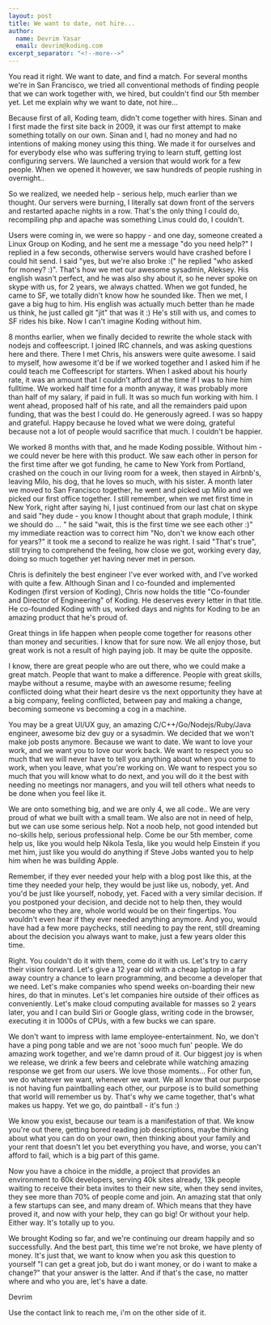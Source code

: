 ```yaml
---
layout: post
title: We want to date, not hire...
author:
  name: Devrim Yasar
  email: devrim@koding.com
excerpt_separator: "<!--more-->"
---
```


You read it right. We want to date, and find a match. For several months we're in San Francisco, we tried all conventional methods of finding people that we can work together with, we hired, but couldn't find our 5th member yet. Let me explain why we want to date, not hire...
<!--more-->

Because first of all, Koding team, didn't come together with hires. Sinan and I first made the first site back in 2009, it was our first attempt to make something totally on our own. Sinan and I, had no money and had no intentions of making money using this thing. We made it for ourselves and for everybody else who was suffering trying to learn stuff, getting lost configuring servers. We launched a version that would work for a few people. When we opened it however, we saw hundreds of people rushing in overnight..

So we realized, we needed help - serious help, much earlier than we thought. Our servers were burning, I literally sat down front of the servers and restarted apache nights in a row. That's the only thing I could do, recompiling php and apache was something Linus could do, I couldn't.

Users were coming in, we were so happy - and one day, someone created a Linux Group on Koding, and he sent me a message "do you need help?" I replied in a few seconds, otherwise servers would have crashed before I could hit send. I said "yes, but we're also broke :(" he replied "who asked for money? :)". That's how we met our awesome sysadmin, Aleksey. His english wasn't perfect, and he was also shy about it, so he never spoke on skype with us, for 2 years, we always chatted. When we got funded, he came to SF, we totally didn't know how he sounded like. Then we met, I gave a big hug to him. His english was actually much better than he made us think, he just called git "jit" that was it :) He's still with us, and comes to SF rides his bike. Now I can't imagine Koding without him.

8 months earlier, when we finally decided to rewrite the whole stack with nodejs and coffeescript. I joined IRC channels, and was asking questions here and there. There I met Chris, his answers were quite awesome. I said to myself, how awesome it'd be if we worked together and I asked him if he could teach me Coffeescript for starters. When I asked about his hourly rate, it was an amount that I couldn't afford at the time if I was to hire him fulltime. We worked half time for a month anyway, it was probably more than half of my salary, if paid in full. It was so much fun working with him. I went ahead, proposed half of his rate, and all the remainders paid upon funding, that was the best I could do. He generously agreed. I was so happy and grateful. Happy because he loved what we were doing, grateful because not a lot of people would sacrifice that much. I couldn't be happier.

We worked 8 months with that, and he made Koding possible. Without him - we could never be here with this product. We saw each other in person for the first time after we got funding, he came to New York from Portland, crashed on the couch in our living room for a week, then stayed in Airbnb's, leaving Milo, his dog, that he loves so much, with his sister. A month later we moved to San Francisco together, he went and picked up Milo and we picked our first office together. I still remember, when we met first time in New York, right after saying hi, I just continued from our last chat on skype and said "hey dude - you know I thought about that graph module, I think we should do ... " he said "wait, this is the first time we see each other :)" my immediate reaction was to correct him "No, don't we know each other for years?" it took me a second to realize he was right. I said "That's true", still trying to comprehend the feeling, how close we got, working every day, doing so much together yet having never met in person.

Chris is definitely the best engineer I've ever worked with, and I've worked with quite a few. Although Sinan and I co-founded and implemented Kodingen (first version of Koding), Chris now holds the title "Co-founder and Director of Engineering" of Koding. He deserves every letter in that title. He co-founded Koding with us, worked days and nights for Koding to be an amazing product that he's proud of.

Great things in life happen when people come together for reasons other than money and securities. I know that for sure now. We all enjoy those, but great work is not a result of high paying job. It may be quite the opposite.

I know, there are great people who are out there, who we could make a great match. People that want to make a difference. People with great skills, maybe without a resume, maybe with an awesome resume; feeling conflicted doing what their heart desire vs the next opportunity they have at a big company, feeling conflicted, between pay and making a change, becoming someone vs becoming a cog in a machine.

You may be a great UI/UX guy, an amazing C/C++/Go/Nodejs/Ruby/Java engineer, awesome biz dev guy or a sysadmin. We decided that we won't make job posts anymore. Because we want to date. We want to love your work, and we want you to love our work back. We want to respect you so much that we will never have to tell you anything about when you come to work, when you leave, what you're working on. We want to respect you so much that you will know what to do next, and you will do it the best with needing no meetings nor managers, and you will tell others what needs to be done when you feel like it.

We are onto something big, and we are only 4, we all code.. We are very proud of what we built with a small team. We also are not in need of help, but we can use some serious help. Not a noob help, not good intended but no-skills help, serious professional help. Come be our 5th member, come help us, like you would help Nikola Tesla, like you would help Einstein if you met him, just like you would do anything if Steve Jobs wanted you to help him when he was building Apple.

Remember, if they ever needed your help with a blog post like this, at the time they needed your help, they would be just like us, nobody, yet. And you'd be just like yourself, nobody, yet. Faced with a very similar decision. If you postponed your decision, and decide not to help then, they would become who they are, whole world would be on their fingertips. You wouldn't even hear if they ever needed anything anymore. And you, would have had a few more paychecks, still needing to pay the rent, still dreaming about the decision you always want to make, just a few years older this time.

Right. You couldn't do it with them, come do it with us. Let's try to carry their vision forward. Let's give a 12 year old with a cheap laptop in a far away country a chance to learn programming, and become a developer that we need. Let's make companies who spend weeks on-boarding their new hires, do that in minutes. Let's let companies hire outside of their offices as conveniently. Let's make cloud computing available for masses so 2 years later, you and I can build Siri or Google glass, writing code in the browser, executing it in 1000s of CPUs, with a few bucks we can spare.

We don't want to impress with lame employee-entertainment. No, we don't have a ping pong table and we are not 'sooo much fun' people. We do amazing work together, and we're damn proud of it. Our biggest joy is when we release, we drink a few beers and celebrate while watching amazing response we get from our users. We love those moments... For other fun, we do whatever we want, whenever we want. We all know that our purpose is not having fun paintballing each other, our purpose is to build something that world will remember us by. That's why we came together, that's what makes us happy. Yet we go, do paintball - it's fun :)

We know you exist, because our team is a manifestation of that. We know you're out there, getting bored reading job descriptions, maybe thinking about what you can do on your own, then thinking about your family and your rent that doesn't let you bet everything you have, and worse, you can't afford to fail, which is a big part of this game.

Now you have a choice in the middle, a project that provides an environment to 60k developers, serving 40k sites already, 13k people waiting to receive their beta invites to their new site, when they send invites, they see more than 70% of people come and join. An amazing stat that only a few startups can see, and many dream of. Which means that they have proved it, and now with your help, they can go big! Or without your help. Either way. It's totally up to you.

We brought Koding so far, and we're continuing our dream happily and so successfully. And the best part, this time we're not broke, we have plenty of money. It's just that, we want to know when you ask this question to yourself "I can get a great job, but do i want money, or do i want to make a change?" that your answer is the latter. And if that's the case, no matter where and who you are, let's have a date.

Devrim

Use the contact link to reach me, i'm on the other side of it.  
